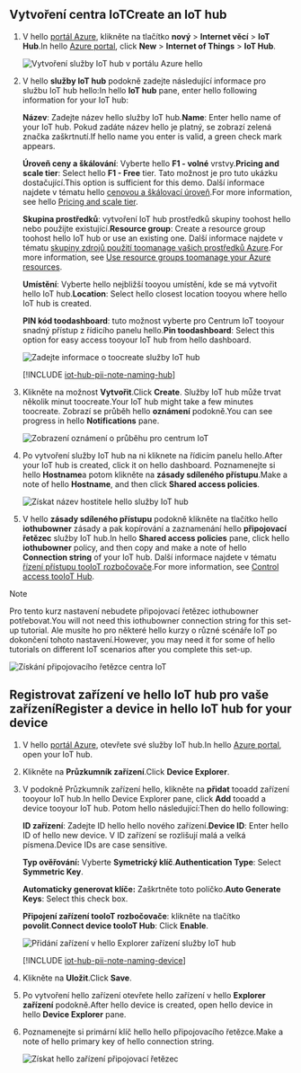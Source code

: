 ## <a name="create-an-iot-hub"></a><span data-ttu-id="71695-101">Vytvoření centra IoT</span><span class="sxs-lookup"><span data-stu-id="71695-101">Create an IoT hub</span></span>

1. <span data-ttu-id="71695-102">V hello [portál Azure](https://portal.azure.com/), klikněte na tlačítko **nový** > **Internet věcí** > **IoT Hub**.</span><span class="sxs-lookup"><span data-stu-id="71695-102">In hello [Azure portal](https://portal.azure.com/), click **New** > **Internet of Things** > **IoT Hub**.</span></span>

   ![Vytvoření služby IoT hub v portálu Azure hello](../articles/iot-hub/media/iot-hub-create-hub-and-device/1_create-azure-iot-hub-portal.png)
2. <span data-ttu-id="71695-104">V hello **služby IoT hub** podokně zadejte následující informace pro službu IoT hub hello:</span><span class="sxs-lookup"><span data-stu-id="71695-104">In hello **IoT hub** pane, enter hello following information for your IoT hub:</span></span>

     <span data-ttu-id="71695-105">**Název**: Zadejte název hello služby IoT hub.</span><span class="sxs-lookup"><span data-stu-id="71695-105">**Name**: Enter hello name of your IoT hub.</span></span> <span data-ttu-id="71695-106">Pokud zadáte název hello je platný, se zobrazí zelená značka zaškrtnutí.</span><span class="sxs-lookup"><span data-stu-id="71695-106">If hello name you enter is valid, a green check mark appears.</span></span>

     <span data-ttu-id="71695-107">**Úroveň ceny a škálování**: Vyberte hello **F1 - volné** vrstvy.</span><span class="sxs-lookup"><span data-stu-id="71695-107">**Pricing and scale tier**: Select hello **F1 - Free** tier.</span></span> <span data-ttu-id="71695-108">Tato možnost je pro tuto ukázku dostačující.</span><span class="sxs-lookup"><span data-stu-id="71695-108">This option is sufficient for this demo.</span></span> <span data-ttu-id="71695-109">Další informace najdete v tématu hello [cenovou a škálovací úroveň](https://azure.microsoft.com/pricing/details/iot-hub/).</span><span class="sxs-lookup"><span data-stu-id="71695-109">For more information, see hello [Pricing and scale tier](https://azure.microsoft.com/pricing/details/iot-hub/).</span></span>

     <span data-ttu-id="71695-110">**Skupina prostředků**: vytvoření IoT hub prostředků skupiny toohost hello nebo použijte existující.</span><span class="sxs-lookup"><span data-stu-id="71695-110">**Resource group**: Create a resource group toohost hello IoT hub or use an existing one.</span></span> <span data-ttu-id="71695-111">Další informace najdete v tématu [skupiny zdrojů použití toomanage vašich prostředků Azure](../articles/azure-resource-manager/resource-group-portal.md).</span><span class="sxs-lookup"><span data-stu-id="71695-111">For more information, see [Use resource groups toomanage your Azure resources](../articles/azure-resource-manager/resource-group-portal.md).</span></span>

     <span data-ttu-id="71695-112">**Umístění**: Vyberte hello nejbližší tooyou umístění, kde se má vytvořit hello IoT hub.</span><span class="sxs-lookup"><span data-stu-id="71695-112">**Location**: Select hello closest location tooyou where hello IoT hub is created.</span></span>

     <span data-ttu-id="71695-113">**PIN kód toodashboard**: tuto možnost vyberte pro Centrum IoT tooyour snadný přístup z řídicího panelu hello.</span><span class="sxs-lookup"><span data-stu-id="71695-113">**Pin toodashboard**: Select this option for easy access tooyour IoT hub from hello dashboard.</span></span>

   ![Zadejte informace o toocreate služby IoT hub](../articles/iot-hub/media/iot-hub-create-hub-and-device/2_fill-in-fields-for-azure-iot-hub-portal.png)

   [!INCLUDE [iot-hub-pii-note-naming-hub](iot-hub-pii-note-naming-hub.md)]

3. <span data-ttu-id="71695-115">Klikněte na možnost **Vytvořit**.</span><span class="sxs-lookup"><span data-stu-id="71695-115">Click **Create**.</span></span> <span data-ttu-id="71695-116">Služby IoT hub může trvat několik minut toocreate.</span><span class="sxs-lookup"><span data-stu-id="71695-116">Your IoT hub might take a few minutes toocreate.</span></span> <span data-ttu-id="71695-117">Zobrazí se průběh hello **oznámení** podokně.</span><span class="sxs-lookup"><span data-stu-id="71695-117">You can see progress in hello **Notifications** pane.</span></span>

   ![Zobrazení oznámení o průběhu pro centrum IoT](../articles/iot-hub/media/iot-hub-create-hub-and-device/3_notification-azure-iot-hub-creation-progress-portal.png)

4. <span data-ttu-id="71695-119">Po vytvoření služby IoT hub na ni kliknete na řídicím panelu hello.</span><span class="sxs-lookup"><span data-stu-id="71695-119">After your IoT hub is created, click it on hello dashboard.</span></span> <span data-ttu-id="71695-120">Poznamenejte si hello **Hostname**a potom klikněte na **zásady sdíleného přístupu**.</span><span class="sxs-lookup"><span data-stu-id="71695-120">Make a note of hello **Hostname**, and then click **Shared access policies**.</span></span>

   ![Získat název hostitele hello služby IoT hub](../articles/iot-hub/media/iot-hub-create-hub-and-device/4_get-azure-iot-hub-hostname-portal.png)

5. <span data-ttu-id="71695-122">V hello **zásady sdíleného přístupu** podokně klikněte na tlačítko hello **iothubowner** zásady a pak kopírování a zaznamenání hello **připojovací řetězec** služby IoT hub.</span><span class="sxs-lookup"><span data-stu-id="71695-122">In hello **Shared access policies** pane, click hello **iothubowner** policy, and then copy and make a note of hello **Connection string** of your IoT hub.</span></span> <span data-ttu-id="71695-123">Další informace najdete v tématu [řízení přístupu tooIoT rozbočovače](../articles/iot-hub/iot-hub-devguide-security.md).</span><span class="sxs-lookup"><span data-stu-id="71695-123">For more information, see [Control access tooIoT Hub](../articles/iot-hub/iot-hub-devguide-security.md).</span></span>

> [!NOTE] 
<span data-ttu-id="71695-124">Pro tento kurz nastavení nebudete připojovací řetězec iothubowner potřebovat.</span><span class="sxs-lookup"><span data-stu-id="71695-124">You will not need this iothubowner connection string for this set-up tutorial.</span></span> <span data-ttu-id="71695-125">Ale musíte ho pro některé hello kurzy o různé scénáře IoT po dokončení tohoto nastavení.</span><span class="sxs-lookup"><span data-stu-id="71695-125">However, you may need it for some of hello tutorials on different IoT scenarios after you complete this set-up.</span></span>

   ![Získání připojovacího řetězce centra IoT](../articles/iot-hub/media/iot-hub-create-hub-and-device/5_get-azure-iot-hub-connection-string-portal.png)

## <a name="register-a-device-in-hello-iot-hub-for-your-device"></a><span data-ttu-id="71695-127">Registrovat zařízení ve hello IoT hub pro vaše zařízení</span><span class="sxs-lookup"><span data-stu-id="71695-127">Register a device in hello IoT hub for your device</span></span>

1. <span data-ttu-id="71695-128">V hello [portál Azure](https://portal.azure.com/), otevřete své služby IoT hub.</span><span class="sxs-lookup"><span data-stu-id="71695-128">In hello [Azure portal](https://portal.azure.com/), open your IoT hub.</span></span>

2. <span data-ttu-id="71695-129">Klikněte na **Průzkumník zařízení**.</span><span class="sxs-lookup"><span data-stu-id="71695-129">Click **Device Explorer**.</span></span>
3. <span data-ttu-id="71695-130">V podokně Průzkumník zařízení hello, klikněte na **přidat** tooadd zařízení tooyour IoT hub.</span><span class="sxs-lookup"><span data-stu-id="71695-130">In hello Device Explorer pane, click **Add** tooadd a device tooyour IoT hub.</span></span> <span data-ttu-id="71695-131">Potom hello následující:</span><span class="sxs-lookup"><span data-stu-id="71695-131">Then do hello following:</span></span>

   <span data-ttu-id="71695-132">**ID zařízení**: Zadejte ID hello hello nového zařízení.</span><span class="sxs-lookup"><span data-stu-id="71695-132">**Device ID**: Enter hello ID of hello new device.</span></span> <span data-ttu-id="71695-133">V ID zařízení se rozlišují malá a velká písmena.</span><span class="sxs-lookup"><span data-stu-id="71695-133">Device IDs are case sensitive.</span></span>

   <span data-ttu-id="71695-134">**Typ ověřování:** Vyberte **Symetrický klíč**.</span><span class="sxs-lookup"><span data-stu-id="71695-134">**Authentication Type**: Select **Symmetric Key**.</span></span>

   <span data-ttu-id="71695-135">**Automaticky generovat klíče:** Zaškrtněte toto políčko.</span><span class="sxs-lookup"><span data-stu-id="71695-135">**Auto Generate Keys**: Select this check box.</span></span>

   <span data-ttu-id="71695-136">**Připojení zařízení tooIoT rozbočovače**: klikněte na tlačítko **povolit**.</span><span class="sxs-lookup"><span data-stu-id="71695-136">**Connect device tooIoT Hub**: Click **Enable**.</span></span>

   ![Přidání zařízení v hello Explorer zařízení služby IoT hub](../articles/iot-hub/media/iot-hub-create-hub-and-device/6_add-device-in-azure-iot-hub-device-explorer-portal.png)

   [!INCLUDE [iot-hub-pii-note-naming-device](iot-hub-pii-note-naming-device.md)]

4. <span data-ttu-id="71695-138">Klikněte na **Uložit**.</span><span class="sxs-lookup"><span data-stu-id="71695-138">Click **Save**.</span></span>
5. <span data-ttu-id="71695-139">Po vytvoření hello zařízení otevřete hello zařízení v hello **Explorer zařízení** podokně.</span><span class="sxs-lookup"><span data-stu-id="71695-139">After hello device is created, open hello device in hello **Device Explorer** pane.</span></span>
6. <span data-ttu-id="71695-140">Poznamenejte si primární klíč hello hello připojovacího řetězce.</span><span class="sxs-lookup"><span data-stu-id="71695-140">Make a note of hello primary key of hello connection string.</span></span>

   ![Získat hello zařízení připojovací řetězec](../articles/iot-hub/media/iot-hub-create-hub-and-device/7_get-device-connection-string-in-device-explorer-portal.png)
